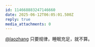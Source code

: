 ```yaml
---
id: 114668883247146660
date: 2025-06-12T06:05:01.500Z
reply: true
media_attachments: 0
---
```


[@laozhang](https://suo.si/@laozhang) 只要规律，睡眠充足，就不算。

